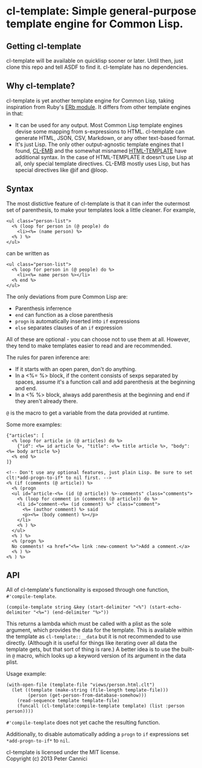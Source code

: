 cl-template: Simple general-purpose template engine for Common Lisp.
====================================================================

Getting cl-template
-------------------

cl-template will be available on quicklisp sooner or later. Until
then, just clone this repo and tell ASDF to find it. cl-template has
no dependencies.


Why cl-template?
----------------

cl-template is yet another template engine for Common Lisp, taking
inspiration from Ruby's [ERb module][1]. It differs from other
template engines in that:

- It can be used for any output. Most Common Lisp template engines
  devise some mapping from s-expressions to HTML. cl-template can
  generate HTML, JSON, CSV, Markdown, or any other text-based format.
- It's just Lisp. The only other output-agnostic template engines that
  I found, [CL-EMB][2] and the somewhat misnamed [HTML-TEMPLATE][3]
  have additional syntax. In the case of HTML-TEMPLATE it doesn't use
  Lisp at all, only special template directives. CL-EMB mostly uses
  Lisp, but has special directives like @if and @loop.


Syntax
------

The most distictive feature of cl-template is that it can infer the
outermost set of parenthesis, to make your templates look a little
cleaner. For example,

    <ul class="person-list">
      <% (loop for person in (@ people) do
        <li><%= (name person) %>
      <% ) %>
    </ul>
    
can be written as

    <ul class="person-list">
      <% loop for person in (@ people) do %>
        <li><%= name person %></li>
      <% end %>
    </ul>
    
The only deviations from pure Common Lisp are:
- Parenthesis inferrence
- `end` can function as a close parenthesis
- `progn` is automatically inserted into `if` expressions
- `else` separates clauses of an `if` expression

All of these are optional - you can choose not to use them at
all. However, they tend to make templates easier to read and are
recommended.

The rules for paren inference are:

- If it starts with an open paren, don't do anything.
- In a <%= %> block, if the content consists of sexps separated by
  spaces, assume it's a function call and add parenthesis at the
  beginning and end.
- In a <% %> block, always add parenthesis at the beginning and end if
  they aren't already there.
  
`@` is the macro to get a variable from the data provided at runtime.

Some more examples:

    {"articles": [
      <% loop for article in (@ articles) do %>
        {"id": <%= id article %>, "title": <%= title article %>, "body": <%= body article %>}
      <% end %>
    ]}
    
    <!-- Don't use any optional features, just plain Lisp. Be sure to set clt:*add-progn-to-if* to nil first. -->
    <% (if (comments (@ article)) %>
      <% (progn
      <ul id="article-<%= (id (@ article)) %>-comments" class="comments">
        <% (loop for comment in (comments (@ article)) do %>
        <li id="comment-<%= (id comment) %>" class="comment">
          <%= (author comment) %> said
          <p><%= (body comment) %></p>
        </li>
        <% ) %>
      </ul>
      <% ) %>
      <% (progn %>
      No comments! <a href="<%= link :new-comment %>">Add a comment.</a>
      <% ) %>
    <% ) %>


API
---

All of cl-template's functionality is exposed through one function,
`#'compile-template`.

    (compile-template string &key (start-delimiter "<%") (start-echo-delimiter "<%=") (end-delimiter "%>"))

This returns a lambda which must be called with a plist as the sole
argument, which provides the data for the template. This is available
within the template as `cl-template::__data` but it is not recommended
to use directly. (Although it is useful for things like iterating over
all data the template gets, but that sort of thing is rare.) A better
idea is to use the built-in `@` macro, which looks up a keyword
version of its argument in the data plist.

Usage example:

    (with-open-file (template-file "views/person.html.clt")
      (let ((template (make-string (file-length template-file)))
            (person (get-person-from-database-somehow)))
        (read-sequence template template-file)
        (funcall (cl-template:compile-template template) (list :person person))))

`#'compile-template` does not yet cache the resulting function.

Additionally, to disable automatically adding a `progn` to `if` expressions set `*add-progn-to-if*` to `nil`.

cl-template is licensed under the MIT license.    
Copyright (c) 2013 Peter Cannici


[1]: http://ruby-doc.org/stdlib/libdoc/erb/rdoc/ERB.html
[2]: http://common-lisp.net/project/cl-emb/
[3]: http://weitz.de/html-template/
